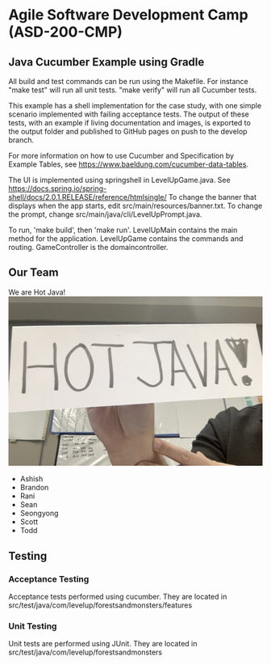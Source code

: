 # Agile Software Development Camp (ASD-200-CMP)
## Java Cucumber Example using Gradle
All build and test commands can be run using the Makefile. For instance "make test" will run all unit tests. "make verify" will run all Cucumber tests.  

This example has a shell implementation for the case study, with one simple scenario implemented with failing acceptance tests. The output of these tests, with an example if living documentation and images, is exported to the output folder and published to GitHub pages on push to the develop branch.

For more information on how to use Cucumber and Specification by Example Tables, see https://www.baeldung.com/cucumber-data-tables. 

The UI is implemented using springshell in LevelUpGame.java. See https://docs.spring.io/spring-shell/docs/2.0.1.RELEASE/reference/htmlsingle/  To change the banner that displays when the app starts, edit src/main/resources/banner.txt. To change the prompt, change src/main/java/cli/LevelUpPrompt.java.

To run, 'make build', then 'make run'. LevelUpMain contains the main method for the application. LevelUpGame contains the commands and routing. GameController is the domaincontroller.


## Our Team
We are Hot Java!
![Alt text](src/test/resources/images/hotjava.jpg?raw=true "Hot Java!")
- Ashish
- Brandon
- Rani
- Sean
- Seongyong
- Scott
- Todd
## Testing


### Acceptance Testing
Acceptance tests performed using cucumber.
They are located in src/test/java/com/levelup/forestsandmonsters/features

### Unit Testing
Unit tests are performed using JUnit.
They are located in src/test/java/com/levelup/forestsandmonsters